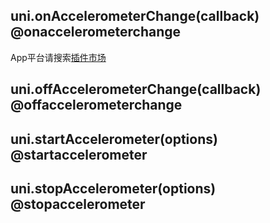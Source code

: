 ## uni.onAccelerometerChange(callback) @onaccelerometerchange

<!-- UTSAPIJSON.onAccelerometerChange.description -->

<!-- UTSAPIJSON.onAccelerometerChange.compatibility -->

App平台请搜索[插件市场](https://ext.dcloud.net.cn/search?q=%E9%99%80%E8%9E%BA%E4%BB%AA&orderBy=Relevance&uni-appx=1&uni-app-platforms=&uni-app-x-platforms=)

<!-- UTSAPIJSON.onAccelerometerChange.param -->

<!-- UTSAPIJSON.onAccelerometerChange.returnValue -->

<!-- UTSAPIJSON.onAccelerometerChange.example -->

<!-- UTSAPIJSON.onAccelerometerChange.tutorial -->

## uni.offAccelerometerChange(callback) @offaccelerometerchange

<!-- UTSAPIJSON.offAccelerometerChange.description -->

<!-- UTSAPIJSON.offAccelerometerChange.compatibility -->

<!-- UTSAPIJSON.offAccelerometerChange.param -->

<!-- UTSAPIJSON.offAccelerometerChange.returnValue -->

<!-- UTSAPIJSON.offAccelerometerChange.example -->

<!-- UTSAPIJSON.offAccelerometerChange.tutorial -->

## uni.startAccelerometer(options) @startaccelerometer

<!-- UTSAPIJSON.startAccelerometer.description -->

<!-- UTSAPIJSON.startAccelerometer.compatibility -->

<!-- UTSAPIJSON.startAccelerometer.param -->

<!-- UTSAPIJSON.startAccelerometer.returnValue -->

<!-- UTSAPIJSON.startAccelerometer.example -->

<!-- UTSAPIJSON.startAccelerometer.tutorial -->

## uni.stopAccelerometer(options) @stopaccelerometer

<!-- UTSAPIJSON.stopAccelerometer.description -->

<!-- UTSAPIJSON.stopAccelerometer.compatibility -->

<!-- UTSAPIJSON.stopAccelerometer.param -->

<!-- UTSAPIJSON.stopAccelerometer.returnValue -->

<!-- UTSAPIJSON.stopAccelerometer.example -->

<!-- UTSAPIJSON.stopAccelerometer.tutorial -->

<!-- UTSAPIJSON.accelerometer.example -->

<!-- UTSAPIJSON.general_type.name -->

<!-- UTSAPIJSON.general_type.param -->
